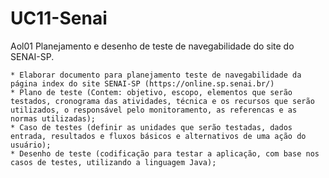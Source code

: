 # UC11-Senai

Aol01 Planejamento e desenho de teste de navegabilidade do site do SENAI-SP.

    * Elaborar documento para planejamento teste de navegabilidade da página index do site SENAI-SP (https://online.sp.senai.br/)
    * Plano de teste (Contem: objetivo, escopo, elementos que serão testados, cronograma das atividades, técnica e os recursos que serão utilizados, o responsável pelo monitoramento, as referencas e as normas utilizadas);
    * Caso de testes (definir as unidades que serão testadas, dados entrada, resultados e fluxos básicos e alternativos de uma ação do usuário);
    * Desenho de teste (codificação para testar a aplicação, com base nos casos de testes, utilizando a linguagem Java);
